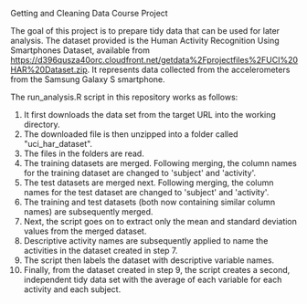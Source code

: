 Getting and Cleaning Data Course Project

The goal of this project is to prepare tidy data that can be used for later analysis. The dataset provided is the Human Activity Recognition Using Smartphones Dataset, available from https://d396qusza40orc.cloudfront.net/getdata%2Fprojectfiles%2FUCI%20HAR%20Dataset.zip. It represents data collected from the accelerometers from the Samsung Galaxy S smartphone. 

The run_analysis.R script in this repository works as follows:
1. It first downloads the data set from the target URL into the working directory.
2. The downloaded file is then unzipped into a folder called "uci_har_dataset".
3. The files in the folders are read.
4. The training datasets are merged. Following merging, the column names for the training dataset are changed to 'subject' and 'activity'.
5. The test datasets are merged next. Following merging, the column names for the test dataset are changed to 'subject' and 'activity'.
6. The training and test datasets (both now containing similar column names) are subsequently merged.
7. Next, the script goes on to extract only the mean and standard deviation values from the merged dataset.
8. Descriptive activity names are subsequently applied to name the activities in the dataset created in step 7.
9. The script then labels the dataset with descriptive variable names.
10. Finally, from the dataset created in step 9, the script creates a second, independent tidy data set with the average of each variable for each activity and each subject.

